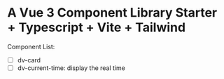 # A Vue 3 Component Library Starter + Typescript + Vite + Tailwind

Component List:

- [ ] dv-card
- [ ] dv-current-time: display the real time
